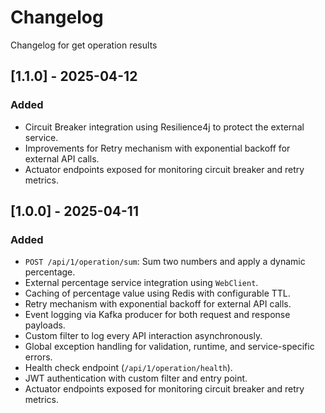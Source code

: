 # Changelog

Changelog for get operation results

## [1.1.0] - 2025-04-12
### Added
- Circuit Breaker integration using Resilience4j to protect the external service.
- Improvements for Retry mechanism with exponential backoff for external API calls.
- Actuator endpoints exposed for monitoring circuit breaker and retry metrics.

## [1.0.0] - 2025-04-11
### Added
- `POST /api/1/operation/sum`: Sum two numbers and apply a dynamic percentage.
- External percentage service integration using `WebClient`.
- Caching of percentage value using Redis with configurable TTL.
- Retry mechanism with exponential backoff for external API calls.
- Event logging via Kafka producer for both request and response payloads.
- Custom filter to log every API interaction asynchronously.
- Global exception handling for validation, runtime, and service-specific errors.
- Health check endpoint (`/api/1/operation/health`).
- JWT authentication with custom filter and entry point.
- Actuator endpoints exposed for monitoring circuit breaker and retry metrics.